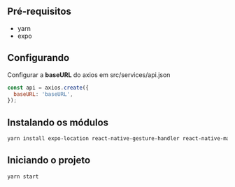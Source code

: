 ## Pré-requisitos

* yarn
* expo

## Configurando

Configurar a **baseURL** do axios em src/services/api.json

```js
const api = axios.create({
  baseURL: 'baseURL',
});
```

## Instalando os módulos

```sh
yarn install expo-location react-native-gesture-handler react-native-maps react-native-reanimated react-native-safe-area-context react-native-screens react-native-webview react-navigation react-navigation-stack @react-native-community/masked-view
```

## Iniciando o projeto

```sh
yarn start
```
